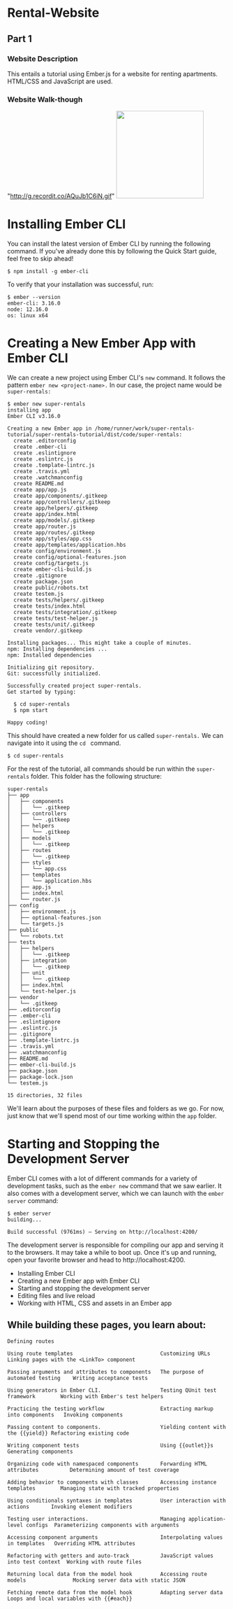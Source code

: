 # Rental-Website

## Part 1

### Website Description
This entails a tutorial using Ember.js for a website for renting apartments. HTML/CSS and JavaScript are used.

### Website Walk-though
"http://g.recordit.co/AQuJb1C6iN.gif"
<img src="http://g.recordit.co/XOoOYV6vlb.gif" width=200><br>

# Installing Ember CLI

You can install the latest version of Ember CLI by running the following command. If you've already done this by following the Quick Start guide, feel free to skip ahead!

```
$ npm install -g ember-cli
```

To verify that your installation was successful, run:

```
$ ember --version
ember-cli: 3.16.0
node: 12.16.0
os: linux x64
```

# Creating a New Ember App with Ember CLI

We can create a new project using Ember CLI's ```new``` command. It follows the pattern ```ember new <project-name>.``` In our case, the project name would be ```super-rentals:```


```
$ ember new super-rentals
installing app
Ember CLI v3.16.0

Creating a new Ember app in /home/runner/work/super-rentals-tutorial/super-rentals-tutorial/dist/code/super-rentals:
  create .editorconfig
  create .ember-cli
  create .eslintignore
  create .eslintrc.js
  create .template-lintrc.js
  create .travis.yml
  create .watchmanconfig
  create README.md
  create app/app.js
  create app/components/.gitkeep
  create app/controllers/.gitkeep
  create app/helpers/.gitkeep
  create app/index.html
  create app/models/.gitkeep
  create app/router.js
  create app/routes/.gitkeep
  create app/styles/app.css
  create app/templates/application.hbs
  create config/environment.js
  create config/optional-features.json
  create config/targets.js
  create ember-cli-build.js
  create .gitignore
  create package.json
  create public/robots.txt
  create testem.js
  create tests/helpers/.gitkeep
  create tests/index.html
  create tests/integration/.gitkeep
  create tests/test-helper.js
  create tests/unit/.gitkeep
  create vendor/.gitkeep

Installing packages... This might take a couple of minutes.
npm: Installing dependencies ...
npm: Installed dependencies

Initializing git repository.
Git: successfully initialized.

Successfully created project super-rentals.
Get started by typing:

  $ cd super-rentals
  $ npm start

Happy coding!
```

This should have created a new folder for us called ```super-rentals.``` We can navigate into it using the ```cd ``` command.

```$ cd super-rentals```

For the rest of the tutorial, all commands should be run within the ```super-rentals``` folder. This folder has the following structure:
```
super-rentals
├── app
│   ├── components
│   │   └── .gitkeep
│   ├── controllers
│   │   └── .gitkeep
│   ├── helpers
│   │   └── .gitkeep
│   ├── models
│   │   └── .gitkeep
│   ├── routes
│   │   └── .gitkeep
│   ├── styles
│   │   └── app.css
│   ├── templates
│   │   └── application.hbs
│   ├── app.js
│   ├── index.html
│   └── router.js
├── config
│   ├── environment.js
│   ├── optional-features.json
│   └── targets.js
├── public
│   └── robots.txt
├── tests
│   ├── helpers
│   │   └── .gitkeep
│   ├── integration
│   │   └── .gitkeep
│   ├── unit
│   │   └── .gitkeep
│   ├── index.html
│   └── test-helper.js
├── vendor
│   └── .gitkeep
├── .editorconfig
├── .ember-cli
├── .eslintignore
├── .eslintrc.js
├── .gitignore
├── .template-lintrc.js
├── .travis.yml
├── .watchmanconfig
├── README.md
├── ember-cli-build.js
├── package.json
├── package-lock.json
└── testem.js

15 directories, 32 files
```

We'll learn about the purposes of these files and folders as we go. For now, just know that we'll spend most of our time working within the ```app``` folder.

# Starting and Stopping the Development Server
Ember CLI comes with a lot of different commands for a variety of development tasks, such as the ```ember new``` command that we saw earlier. It also comes with a development server, which we can launch with the ```ember server``` command:

```
$ ember server
building...

Build successful (9761ms) – Serving on http://localhost:4200/
```

The development server is responsible for compiling our app and serving it to the browsers. It may take a while to boot up. Once it's up and running, open your favorite browser and head to http://localhost:4200.

<ul>
  <li>
Installing Ember CLI <li>
Creating a new Ember app with Ember CLI <li>
Starting and stopping the development server <li>
Editing files and live reload <li>
Working with HTML, CSS and assets in an Ember app </ul>

## While building these pages, you learn about:

```
Defining routes

Using route templates                            Customizing URLs                    Linking pages with the <LinkTo> component

Passing arguments and attributes to components   The purpose of automated testing    Writing acceptance tests

Using generators in Ember CLI.                   Testing QUnit test framework        Working with Ember's test helpers

Practicing the testing workflow                  Extracting markup into components   Invoking components

Passing content to components.                   Yielding content with the {{yield}} Refactoring existing code 

Writing component tests                          Using {{outlet}}s                   Generating components

Organizing code with namespaced components       Forwarding HTML attributes          Determining amount of test coverage

Adding behavior to components with classes       Accessing instance templates        Managing state with tracked properties

Using conditionals syntaxes in templates         User interaction with actions       Invoking element modifiers

Testing user interactions.                       Managing application-level configs  Parameterizing components with arguments 

Accessing component arguments                    Interpolating values in templates   Overriding HTML attributes 

Refactoring with getters and auto-track          JavaScript values into test context  Working with route files

Returning local data from the model hook         Accessing route models               Mocking server data with static JSON  

Fetching remote data from the model hook         Adapting server data                 Loops and local variables with {{#each}}

```

